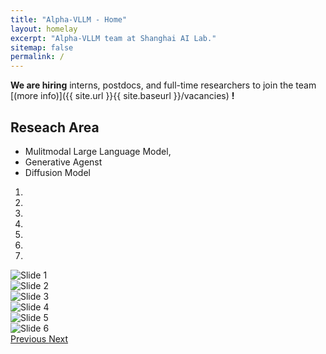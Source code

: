 ```yaml
---
title: "Alpha-VLLM - Home"
layout: homelay
excerpt: "Alpha-VLLM team at Shanghai AI Lab."
sitemap: false
permalink: /
---
```


 **We are hiring** interns, postdocs, and full-time researchers to join the team [(more info)]({{ site.url }}{{ site.baseurl }}/vacancies) **!**

## Reseach Area
- Mulitmodal Large Language Model, 
- Generative Agenst
- Diffusion Model
<div markdown="0" id="carousel" class="carousel slide" data-ride="carousel" data-interval="4000" data-pause="hover" >
    <!-- Menu -->
    <ol class="carousel-indicators">
        <li data-target="#carousel" data-slide-to="0" class="active"></li>
        <li data-target="#carousel" data-slide-to="1"></li>
        <li data-target="#carousel" data-slide-to="2"></li>
        <li data-target="#carousel" data-slide-to="3"></li>
        <li data-target="#carousel" data-slide-to="4"></li>
        <li data-target="#carousel" data-slide-to="5"></li>
        <li data-target="#carousel" data-slide-to="6"></li>
    </ol>
    <div class="carousel-inner" markdown="0">
        <div class="item active">
            <img src="{{ site.url }}{{ site.baseurl }}/images/propic/x-accessory.png" alt="Slide 1" />
        </div>
        <div class="item">
            <img src="{{ site.url }}{{ site.baseurl }}/images/propic/adapter.png" alt="Slide 2" />
        </div>
        <div class="item">
            <img src="{{ site.url }}{{ site.baseurl }}/images/propic/conv_mlp_transformer.jpg" alt="Slide 3" />
        </div>
        <div class="item">
            <img src="{{ site.url }}{{ site.baseurl }}/images/propic/ImageBind-LLM.png" alt="Slide 4" />
        </div>
        <div class="item">
            <img src="{{ site.url }}{{ site.baseurl }}/images/propic/ConvMAE.png" alt="Slide 5" />
        </div>
    <div class="item">
            <img src="{{ site.url }}{{ site.baseurl }}/images/propic/pipeline.jpg" alt="Slide 6" />
        </div>
    </div>
  <a class="left carousel-control" href="#carousel" role="button" data-slide="prev">
    <span class="glyphicon glyphicon-chevron-left" aria-hidden="true">
    <span class="sr-only">Previous
  </a>
  <a class="right carousel-control" href="#carousel" role="button" data-slide="next">
    <span class="glyphicon glyphicon-chevron-right" aria-hidden="true">
    <span class="sr-only">Next
  </a>



